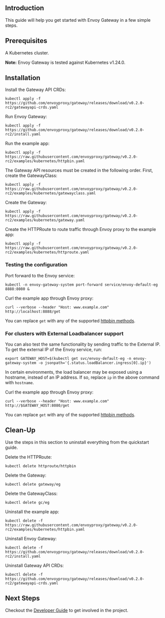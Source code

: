 ## Introduction
This guide will help you get started with Envoy Gateway in a few simple steps.

## Prerequisites
A Kubernetes cluster.

__Note:__ Envoy Gateway is tested against Kubernetes v1.24.0.

## Installation
Install the Gateway API CRDs:
```shell
kubectl apply -f https://github.com/envoyproxy/gateway/releases/download/v0.2.0-rc2/gatewayapi-crds.yaml
```

Run Envoy Gateway:
```shell
kubectl apply -f https://github.com/envoyproxy/gateway/releases/download/v0.2.0-rc2/install.yaml
```

Run the example app:
```shell
kubectl apply -f https://raw.githubusercontent.com/envoyproxy/gateway/v0.2.0-rc2/examples/kubernetes/httpbin.yaml
```

The Gateway API resources must be created in the following order. First, create the GatewayClass:
```shell
kubectl apply -f https://raw.githubusercontent.com/envoyproxy/gateway/v0.2.0-rc2/examples/kubernetes/gatewayclass.yaml
```

Create the Gateway:
```shell
kubectl apply -f https://raw.githubusercontent.com/envoyproxy/gateway/v0.2.0-rc2/examples/kubernetes/gateway.yaml
```

Create the HTTPRoute to route traffic through Envoy proxy to the example app:
```shell
kubectl apply -f https://raw.githubusercontent.com/envoyproxy/gateway/v0.2.0-rc2/examples/kubernetes/httproute.yaml
```

### Testing the configuration
Port forward to the Envoy service:
```shell
kubectl -n envoy-gateway-system port-forward service/envoy-default-eg 8888:8080 &
```

Curl the example app through Envoy proxy:
```shell
curl --verbose --header "Host: www.example.com" http://localhost:8888/get
```
You can replace `get` with any of the supported [httpbin methods][httpbin_methods].

### For clusters with External Loadbalancer support
You can also test the same functionality by sending traffic to the External IP. To get the external IP of the
Envoy service, run:
```shell
export GATEWAY_HOST=$(kubectl get svc/envoy-default-eg -n envoy-gateway-system -o jsonpath='{.status.loadBalancer.ingress[0].ip}')
```

In certain environments, the load balancer may be exposed using a hostname, instead of an IP address. If so, replace
`ip` in the above command with `hostname`.

Curl the example app through Envoy proxy:
```shell
curl --verbose --header "Host: www.example.com" http://$GATEWAY_HOST:8080/get
```
You can replace `get` with any of the supported [httpbin methods][httpbin_methods].

## Clean-Up
Use the steps in this section to uninstall everything from the quickstart guide.

Delete the HTTPRoute:
```shell
kubectl delete httproute/httpbin
```

Delete the Gateway:
```shell
kubectl delete gateway/eg
```

Delete the GatewayClass:
```shell
kubectl delete gc/eg
```

Uninstall the example app:
```shell
kubectl delete -f https://raw.githubusercontent.com/envoyproxy/gateway/v0.2.0-rc2/examples/kubernetes/httpbin.yaml
```

Uninstall Envoy Gateway:
```shell
kubectl delete -f https://github.com/envoyproxy/gateway/releases/download/v0.2.0-rc2/install.yaml
```

Uninstall Gateway API CRDs:
```shell
kubectl delete -f https://github.com/envoyproxy/gateway/releases/download/v0.2.0-rc2/gatewayapi-crds.yaml
```

## Next Steps
Checkout the [Developer Guide](../../DEVELOPER.md) to get involved in the project.

[kind]: https://kind.sigs.k8s.io/
[httpbin_methods]: https://httpbin.org/#/HTTP_Methods
